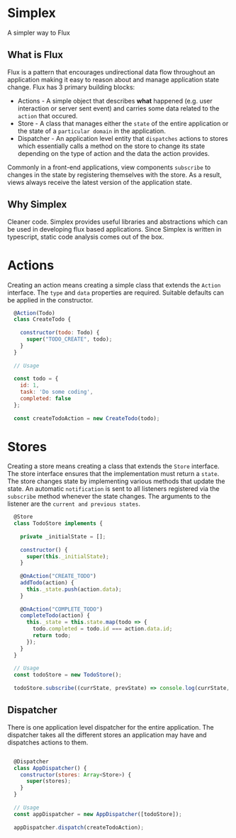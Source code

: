 # Simplex
A simpler way to Flux

## What is Flux

Flux is a pattern that encourages undirectional data flow throughout an application making it easy to reason about and manage application state change. Flux has 3 primary building blocks:

* Actions - A simple object that describes <b>what</b> happened (e.g. user interaction or server sent event) and carries some data related to the `action` that occured.
* Store - A class that manages either the `state` of the entire application or the state of a `particular domain` in the application. 
* Dispatcher - An application level entity that `dispatches` actions to stores which essentially calls a method on the store to change its state depending on the type of action and the data the action provides.

Commonly in a front-end applications, view components `subscribe` to changes in the state by registering themselves with the store. As a result, views always receive the latest version of the application state.

## Why Simplex

Cleaner code. Simplex provides useful libraries and abstractions which can be used in developing flux based applications. Since Simplex is written in typescript, static code analysis comes out of the box.

# Actions

Creating an action means creating a simple class that extends the `Action` interface. The `type` and `data` properties are required. Suitable defaults can be applied in the constructor.

```javascript
  @Action(Todo)
  class CreateTodo {
  
    constructor(todo: Todo) {
      super("TODO_CREATE", todo);
    }
  }
  
  // Usage
  
  const todo = {
    id: 1,
    task: 'Do some coding',
    completed: false
  };
  
  const createTodoAction = new CreateTodo(todo);
```

# Stores

Creating a store means creating a class that extends the `Store` interface. The store interface ensures that the implementation must return a `state`. The store changes state by implementing various methods that update the state. An automatic `notification` is sent to all listeners registered via the `subscribe` method whenever the state changes. The arguments to the listener are the `current and previous states`.

```javascript
  @Store
  class TodoStore implements {
    
    private _initialState = [];
    
    constructor() {
      super(this._initialState);
    }
    
    @OnAction("CREATE_TODO")
    addTodo(action) {
      this._state.push(action.data);
    }
    
    @OnAction("COMPLETE_TODO")
    completeTodo(action) {
      this._state = this.state.map(todo => {
        todo.completed = todo.id === action.data.id;
        return todo;
      });
    }
  }
  
  // Usage
  const todoStore = new TodoStore();
  
  todoStore.subscribe((currState, prevState) => console.log(currState, prevState));
```

## Dispatcher
There is one application level dispatcher for the entire application. The dispatcher takes all the different stores an application may have and dispatches actions to them.

```javascript

  @Dispatcher
  class AppDispatcher() {
    constructor(stores: Array<Store>) {
      super(stores);
    }
  }
  
  // Usage
  const appDispatcher = new AppDispatcher([todoStore]);
  
  appDispatcher.dispatch(createTodoAction);
```
